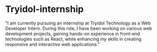 # Tryidol-internship
"I am currently pursuing an internship at Tryidol Technology as a Web Developer Intern. During this role, I have been working on various web development projects, gaining hands-on experience in front-end technologies such as React, while enhancing my skills in creating responsive and interactive web applications."
